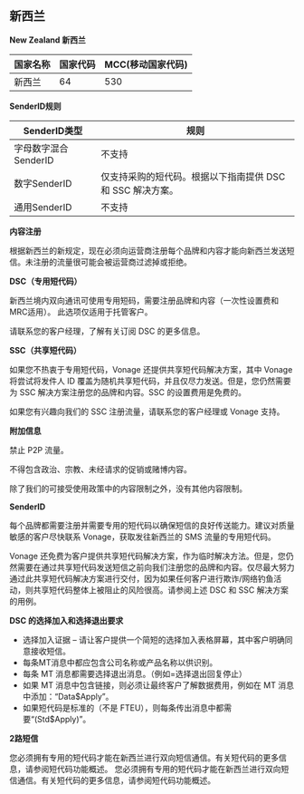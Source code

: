 ## 新西兰

__New Zealand 新西兰__

| 国家名称 | 国家代码 | MCC(移动国家代码) |
|------|------|-------------|
| 新西兰  | 64   | 530         |

__SenderID规则__

| SenderID类型     | 规则                                 |
|----------------|------------------------------------|
| 字母数字混合SenderID | 不支持                                |
| 数字SenderID     | 仅支持采购的短代码。根据以下指南提供 DSC 和 SSC 解决方案。 |
| 通用SenderID     | 不支持                                |

__内容注册__

根据新西兰的新规定，现在必须向运营商注册每个品牌和内容才能向新西兰发送短信。未注册的流量很可能会被运营商过滤掉或拒绝。

__DSC（专用短代码）__

新西兰境内双向通讯可使用专用短码，需要注册品牌和内容（一次性设置费和MRC适用）。 此选项仅适用于托管客户。

请联系您的客户经理，了解有关订阅 DSC 的更多信息。

__SSC（共享短代码）__

如果您不热衷于专用短代码，Vonage 还提供共享短代码解决方案，其中 Vonage 将尝试将发件人 ID 覆盖为随机共享短代码，并且仅尽力发送。但是，您仍然需要为 SSC 解决方案注册您的品牌和内容。SSC 的设置费用是免费的。

如果您有兴趣向我们的 SSC 注册流量，请联系您的客户经理或 Vonage 支持。


__附加信息__

禁止 P2P 流量。

不得包含政治、宗教、未经请求的促销或赌博内容。

除了我们的可接受使用政策中的内容限制之外，没有其他内容限制。

__SenderID__

每个品牌都需要注册并需要专用的短代码以确保短信的良好传送能力。建议对质量敏感的客户尽快联系 Vonage，获取发往新西兰的 SMS 流量的专用短代码。

Vonage 还免费为客户提供共享短代码解决方案，作为临时解决方法。但是，您仍然需要在通过共享短代码发送短信之前向我们注册您的品牌和内容。仅尽最大努力通过此共享短代码解决方案进行交付，因为如果任何客户进行欺诈/网络钓鱼活动，则共享短代码整体上被阻止的风险很高。请参阅上述 DSC 和 SSC 解决方案的用例。

__DSC 的选择加入和选择退出要求__

* 选择加入证据 – 请让客户提供一个简短的选择加入表格屏幕，其中客户明确同意接收短信。
* 每条MT消息中都应包含公司名称或产品名称以供识别。
* 每条 MT 消息都需要选择退出消息。（例如=选择退出回复停止）
* 如果 MT 消息中包含链接，则必须让最终客户了解数据费用，例如在 MT 消息中添加：“Data$Apply”。
* 如果短代码是标准的（不是 FTEU），则每条传出消息中都需要“(Std$Apply)”。

__2路短信__

您必须拥有专用的短代码才能在新西兰进行双向短信通信。有关短代码的更多信息，请参阅短代码功能概述。 您必须拥有专用的短代码才能在新西兰进行双向短信通信。有关短代码的更多信息，请参阅短代码功能概述。 
